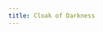 ```yaml
---
title: Cloak of Darkness
---
```


<div id="source" style="display: none;">

# [Cloak of Darkness](/foyer)

A basic IF demonstration.

Hurrying through the rainswept November night, you're glad to see the bright lights of the Opera House. It's surprising that there aren't more people about but, hey, what do you expect in a cheap demo game...?

## [Foyer]("Foyer of the Opera House")

[You](#examined-self) are standing in a spacious hall, splendidly decorated in red and gold, with glittering chandeliers overhead. The entrance from the street is to the [north](#tried-to-leave), and there are doorways [south](/bar) and [west](/cloakroom).

### Tried to Leave

[You've](#examined-self) only just arrived, and besides, the weather outside seems to be getting worse.

### Examined Self

[You aren't carrying anything.|You are wearing a handsome cloak, of velvet trimmed with satin, and slightly splattered with raindrops. Its blackness is so deep that it almost seems to suck light from the room.](?lost-cloak)

## Cloakroom

The walls of this small room were clearly once lined with hooks, though now only one remains. The exit is a door to the [east](/foyer).

[Your cloak is on the floor here.](?dropped-cloak)
[Your cloak is hanging on the hook.](?hung-cloak)

- [Examine the hook.](#examined-hook)
- [Hang your cloak on the hook.](?examined-self&!lost-cloak#lost-cloak+hung-cloak)
- [Drop your cloak on the floor.](?examined-self&!lost-cloak#lost-cloak+dropped-cloak)

### Examined Hook

It's just a small brass hook, [with your cloak hanging on it|screwed to the wall](?hung-cloak).

## [Bar]("Foyer Bar")

You walk to the bar, but it's so dark here you can't really make anything out. The foyer is back to the [north](/foyer).

- [Feel around for a light switch.](?!scuffled1#scuffled1+not-in-the-dark)
- [Sit on a bar stool.](?!scuffled2#scuffled2+not-in-the-dark)

### Not in the Dark

In the dark? You could easily disturb something.

## [Bar](?lost-cloak "Foyer Bar")

The bar, much rougher than you'd have guessed after the opulence of the foyer to the north, is completely empty. There seems to be some sort of message scrawled in the sawdust on the floor. The foyer is back to the [north](/foyer).

[Examine the message.](/message)

## [Message]("Foyer Bar")

The message, neatly marked in the sawdust, reads...

**You have won!**

## [Message](?scuffled1&scuffled2 "Foyer Bar")

The message has been carelessly trampled, making it difficult to read. You can just distinguish the words...

**You have lost.**

</div>
